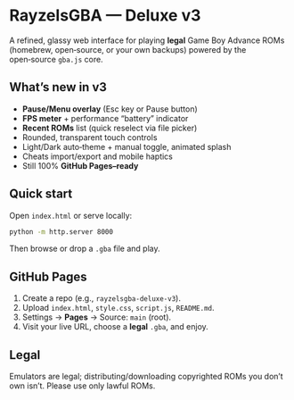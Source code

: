 # RayzelsGBA — Deluxe v3

A refined, glassy web interface for playing **legal** Game Boy Advance ROMs (homebrew, open‑source, or your own backups) powered by the open‑source `gba.js` core.

## What’s new in v3
- **Pause/Menu overlay** (Esc key or Pause button)
- **FPS meter** + performance “battery” indicator
- **Recent ROMs** list (quick reselect via file picker)
- Rounded, transparent touch controls
- Light/Dark auto‑theme + manual toggle, animated splash
- Cheats import/export and mobile haptics
- Still 100% **GitHub Pages–ready**

## Quick start
Open `index.html` or serve locally:
```bash
python -m http.server 8000
```
Then browse or drop a `.gba` file and play.

## GitHub Pages
1. Create a repo (e.g., `rayzelsgba-deluxe-v3`).
2. Upload `index.html`, `style.css`, `script.js`, `README.md`.
3. Settings → **Pages** → Source: `main` (root).
4. Visit your live URL, choose a **legal** `.gba`, and enjoy.

## Legal
Emulators are legal; distributing/downloading copyrighted ROMs you don’t own isn’t. Please use only lawful ROMs.
